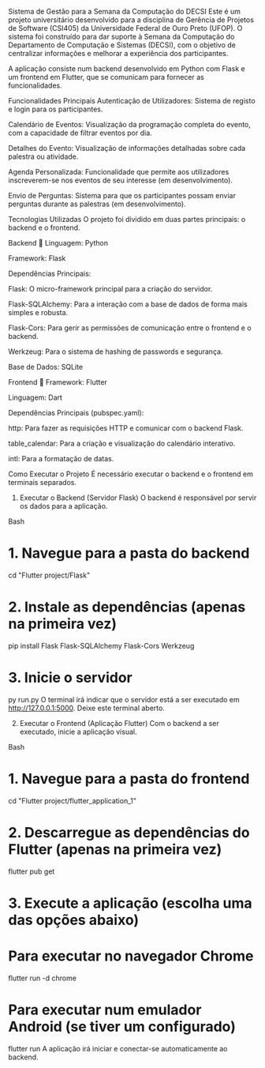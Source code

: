 Sistema de Gestão para a Semana da Computação do DECSI
Este é um projeto universitário desenvolvido para a disciplina de Gerência de Projetos de Software (CSI405) da Universidade Federal de Ouro Preto (UFOP). O sistema foi construído para dar suporte à Semana da Computação do Departamento de Computação e Sistemas (DECSI), com o objetivo de centralizar informações e melhorar a experiência dos participantes.

A aplicação consiste num backend desenvolvido em Python com Flask e um frontend em Flutter, que se comunicam para fornecer as funcionalidades.

Funcionalidades Principais
Autenticação de Utilizadores: Sistema de registo e login para os participantes.

Calendário de Eventos: Visualização da programação completa do evento, com a capacidade de filtrar eventos por dia.

Detalhes do Evento: Visualização de informações detalhadas sobre cada palestra ou atividade.

Agenda Personalizada: Funcionalidade que permite aos utilizadores inscreverem-se nos eventos de seu interesse (em desenvolvimento).

Envio de Perguntas: Sistema para que os participantes possam enviar perguntas durante as palestras (em desenvolvimento).

Tecnologias Utilizadas
O projeto foi dividido em duas partes principais: o backend e o frontend.

Backend 🐍
Linguagem: Python

Framework: Flask

Dependências Principais:

Flask: O micro-framework principal para a criação do servidor.

Flask-SQLAlchemy: Para a interação com a base de dados de forma mais simples e robusta.

Flask-Cors: Para gerir as permissões de comunicação entre o frontend e o backend.

Werkzeug: Para o sistema de hashing de passwords e segurança.

Base de Dados: SQLite

Frontend 📱
Framework: Flutter

Linguagem: Dart

Dependências Principais (pubspec.yaml):

http: Para fazer as requisições HTTP e comunicar com o backend Flask.

table_calendar: Para a criação e visualização do calendário interativo.

intl: Para a formatação de datas.

Como Executar o Projeto
É necessário executar o backend e o frontend em terminais separados.

1. Executar o Backend (Servidor Flask)
O backend é responsável por servir os dados para a aplicação.

Bash

# 1. Navegue para a pasta do backend
cd "Flutter project/Flask"

# 2. Instale as dependências (apenas na primeira vez)
pip install Flask Flask-SQLAlchemy Flask-Cors Werkzeug

# 3. Inicie o servidor
py run.py
O terminal irá indicar que o servidor está a ser executado em http://127.0.0.1:5000. Deixe este terminal aberto.

2. Executar o Frontend (Aplicação Flutter)
Com o backend a ser executado, inicie a aplicação visual.

Bash

# 1. Navegue para a pasta do frontend
cd "Flutter project/flutter_application_1"

# 2. Descarregue as dependências do Flutter (apenas na primeira vez)
flutter pub get

# 3. Execute a aplicação (escolha uma das opções abaixo)

# Para executar no navegador Chrome
flutter run -d chrome

# Para executar num emulador Android (se tiver um configurado)
flutter run
A aplicação irá iniciar e conectar-se automaticamente ao backend.